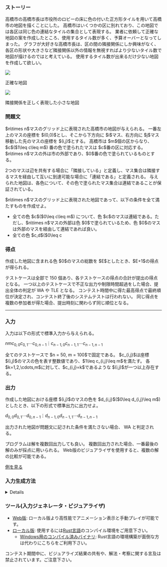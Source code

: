 
<div>

<span>

<span>

<div>

<section>

### **ストーリー**

<p>
高橋市の高橋市長は市役所のロビーの床に色の付いた正方形タイルを用いて高橋市の地図を描くことにした。
高橋市はいくつかの区に別れており、この地図では各区は同じ色の連結なタイルの集合として表現する。
業者に依頼して正確な地図の案を作成したところ、使用するタイル数が多く、予算オーバーとなってしまった。
グラフが大好きな高橋市長は、区の間の隣接関係にしか興味がなく、各区の形状や大きさなど隣接関係以外の情報を無視すればより少ないタイル数で地図が描けるのではと考えている。
使用するタイル数が出来るだけ少ない地図を作成して欲しい。
</p>

<div>

<div>

<img src="https://img.atcoder.jp/ahc024/424c43d223359f34250d50550689967b.png">

</img>

<p>
正確な地図
</p>

</div>

<div>

<img src="https://img.atcoder.jp/ahc024/e490f6d700b89293edfe2c9288d0e54a.png">

</img>

<p>
隣接関係を正しく表現した小さな地図
</p>

</div>

</div>

</section>

</div>

<div>

<section>

### **問題文**

<p>
$n\times n$マスのグリッド上に表現された高橋市の地図が与えられる。
一番左上のマスの座標を $(0,0)$とし、そこから下方向に $i$マス、右方向に $j$マス移動した先のマスの座標を $(i,j)$とする。
高橋市は $m$個の区からなり、$c$($1\leq c\leq m$) 番の色で塗られたマスは $c$番の区に対応する。
$n\times n$マスの外は市の外部であり、$0$番の色で塗られているものとする。
</p>

<p>
2つのマスは辺を共有する場合に「隣接している」と定義し、マス集合は隣接するマスを経由して互いに到達可能な場合に「連結である」と定義される。
与えられた地図は、各色について、その色で塗られたマス集合は連結であることが保証されている。
</p>

<p>
$n\times n$マスのグリッド上に表現された地図であって、以下の条件を全て満たすものを作成せよ。
</p>

<ul>

<li>
全ての色 $c$($0\leq c\leq m$) について、色 $c$のマスは連結である。ただし、$n\times n$マスの外部は色 $0$で塗られているため、色 $0$のマスは外部のマスを経由して連結であれば良い。
</li>

<li>
全ての色 $c,d$($0\leq c<d\leq m$) に対して、元の地図と作成した地図で色 $c$のマス集合と色 $d$のマス集合の隣接関係が等しい。すなわち、元の地図で色 $c$で塗られたマスに隣接する色 $d$で塗られたマスが存在する場合、そしてその場合に限り、作成した地図においても 色 $c$のマスとそれに隣接する色 $d$のマスが存在する。ただし、$n\times n$マスの外部は全て色 $0$で塗られているため、外周上のマスは色 $0$のマスと隣接しているとみなす。
</li>

</ul>

</section>

</div>

<div>

<section>

### **得点**

<p>
作成した地図に含まれる色 $0$のマスの総数を $E$としたとき、$E+1$の得点が得られる。
</p>

<p>
テストケースは全部で 150 個あり、各テストケースの得点の合計が提出の得点となる。
一つ以上のテストケースで不正な出力や制限時間超過をした場合、提出全体の判定が
<span>
WA
</span>
や
<span>
TLE
</span>
となる。
コンテスト時間中に得た最高得点で最終順位が決定され、コンテスト終了後のシステムテストは行われない。 同じ得点を複数の参加者が得た場合、提出時刻に関わらず同じ順位となる。
</p>

</section>

</div>

---

<div>

<div>

<section>

### **入力**

<p>
入力は以下の形式で標準入力から与えられる。
</p>

<div>

$n$$m$$c_{0,0}$$c_{0,1}$$\cdots$$c_{0,n-1}$$\vdots$$c_{n-1,0}$$c_{n-1,1}$$\cdots$$c_{n-1,n-1}$
</div>

<p>
全てのテストケースで $n = 50, m = 100$で固定である。
$c_{i,j}$は座標 $(i,j)$のマスの色を表す整数値であり、$1\leq c_{i,j}\leq m$を満たす。
各 $k=1,2,\cdots,m$に対して、$c_{i,j}=k$であるような $(i,j)$が一つ以上存在する。
</p>

</section>

</div>

<div>

<section>

### **出力**

<p>
作成した地図における座標 $(i,j)$のマスの色を $d_{i,j}$($0\leq d_{i,j}\leq m$) としたとき、以下の形式で標準出力に出力せよ。
</p>

<div>

$d_{0,0}$$d_{0,1}$$\cdots$$d_{0,n-1}$$\vdots$$d_{n-1,0}$$d_{n-1,1}$$\cdots$$d_{n-1,n-1}$
</div>

<p>
出力された地図が問題文に記された条件を満たさない場合、
<span>
WA
</span>
と判定される。
</p>

<p>
プログラムは解を複数回出力しても良い。
複数回出力された場合、一番最後の解のみが採点に用いられる。
Web版のビジュアライザを使用すると、複数の解の比較が可能である。
</p>

<p>
<a href="https://img.atcoder.jp/ahc024/AU5KcDyn.html?lang=ja&seed=0&output=sample">例を見る</a>
</p>

</section>

</div>

<div>

<section>

### **入力生成方法**

<p>

</p>

<details>
まずはじめに、全ての $(i,j)$に対して $c_{i,j}=0$で初期化する。
次に、各 $k=1,2,\cdots,m$について、$c_{i,j}=0$であるマスの中からランダムに一つ選んで $c_{i,j}=k$と設定する。
最後に、以下の処理を $c_{i,j}=0$であるマスが無くなるまで繰り返す。
<p>

</p>

<p>
$c_{i,j}=0$であるマスをランダムに一つ選び、そのマスに隣接するマス $(i',j')$をランダムに選ぶ。
$c_{i,j}=c_{i',j'}$と設定する。

</p>

</details>

<p>

</p>

</section>

</div>

<div>

<section>

### **ツール(入力ジェネレータ・ビジュアライザ)**

<ul>

<li>
<a href="https://img.atcoder.jp/ahc024/AU5KcDyn.html?lang=ja">Web版</a>: ローカル版より高性能でアニメーション表示と手動プレイが可能です。
</li>

<li>
<a href="https://img.atcoder.jp/ahc024/AU5KcDyn.zip">ローカル版</a>: 使用するには<a href="https://www.rust-lang.org/ja">Rust言語</a>のコンパイル環境をご用意下さい。
<ul>

<li>
<a href="https://img.atcoder.jp/ahc024/AU5KcDyn_windows.zip">Windows用のコンパイル済みバイナリ</a>: Rust言語の環境構築が面倒な方は代わりにこちらをご利用下さい。
</li>

</ul>

</li>

</ul>

<p>
コンテスト期間中に、ビジュアライズ結果の共有や、解法・考察に関する言及は禁止されています。ご注意下さい。
</p>

</section>

</div>

</div>

</span>

</span>

</div>
